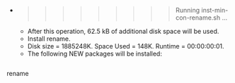 * >>>>>>>>> Running inst-min-con-rename.sh ...
  * After this operation, 62.5 kB of additional disk space will be used.
  * Install rename.
  * Disk size = 1885248K. Space Used = 148K. Runtime = 00:00:00:01.
  * The following NEW packages will be installed:
  ```bash
rename
  ```
